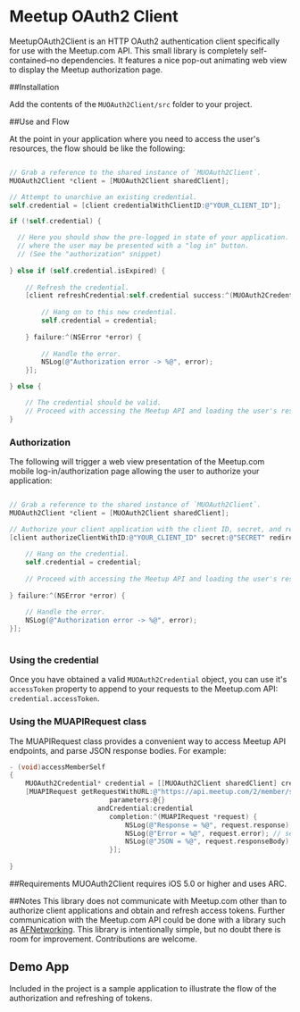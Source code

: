 
# Meetup OAuth2 Client

MeetupOAuth2Client is an HTTP OAuth2 authentication client specifically for use with the Meetup.com API. This small library is completely self-contained–no dependencies. It features a nice pop-out animating web view to display the Meetup authorization page.

##Installation

Add the contents of the `MUOAuth2Client/src` folder to your project.

##Use and Flow

At the point in your application where you need to access the user's resources, the flow should be like the following:

``` objective-c

// Grab a reference to the shared instance of `MUOAuth2Client`.
MUOAuth2Client *client = [MUOAuth2Client sharedClient];

// Attempt to unarchive an existing credential.
self.credential = [client credentialWithClientID:@"YOUR_CLIENT_ID"];

if (!self.credential) {

  // Here you should show the pre-logged in state of your application.
  // where the user may be presented with a "log in" button.
  // (See the "authorization" snippet)
  
} else if (self.credential.isExpired) {
  
    // Refresh the credential.
	[client refreshCredential:self.credential success:^(MUOAuth2Credential *credential) {
  
        // Hang on to this new credential.
        self.credential = credential;
    
	} failure:^(NSError *error) {
  
        // Handle the error.
		NSLog(@"Authorization error -> %@", error);
	}];

} else {

    // The credential should be valid. 
    // Proceed with accessing the Meetup API and loading the user's resources.
}

```

### Authorization
The following will trigger a web view presentation of the Meetup.com mobile log-in/authorization page allowing the user to authorize your application:


``` objective-c

// Grab a reference to the shared instance of `MUOAuth2Client`.
MUOAuth2Client *client = [MUOAuth2Client sharedClient];

// Authorize your client application with the client ID, secret, and redirect URI you set up with Meetup.com.
[client authorizeClientWithID:@"YOUR_CLIENT_ID" secret:@"SECRET" redirectURI:@"REDIRECT" success:^(MUOAuth2Credential *credential) {
  
    // Hang on the credential.
    self.credential = credential;
	
	// Proceed with accessing the Meetup API and loading the user's resources.
	
} failure:^(NSError *error) {
	
    // Handle the error.
	NSLog(@"Authorization error -> %@", error);
}];
    
````

### Using the credential
Once you have obtained a valid `MUOAuth2Credential` object, you can use it's `accessToken` property to append to your requests to the Meetup.com API: `credential.accessToken`.

### Using the MUAPIRequest class
The MUAPIRequest class provides a convenient way to access Meetup API endpoints, and parse JSON response bodies. For example:

``` objective-c
- (void)accessMemberSelf
{
    MUOAuth2Credential* credential = [[MUOAuth2Client sharedClient] credentialWithClientID:@"oauth-consumer-key"];
    [MUAPIRequest getRequestWithURL:@"https://api.meetup.com/2/member/self.json"
                         parameters:@{}
                      andCredential:credential
                         completion:^(MUAPIRequest *request) {
                             NSLog(@"Response = %@", request.response); // response object
                             NSLog(@"Error = %@", request.error); // set if there was an error
                             NSLog(@"JSON = %@", request.responseBody); // JSON Decoded to NSDictionary
                         }];
  
}
```

##Requirements
MUOAuth2Client requires iOS 5.0 or higher and uses ARC.

##Notes
This library does not communicate with Meetup.com other than to authorize client applications and obtain and refresh access tokens. Further communication with the Meetup.com API could be done with a library such as [AFNetworking](https://github.com/AFNetworking/AFNetworking).
This library is intentionally simple, but no doubt there is room for improvement. Contributions are welcome.

## Demo App
Included in the project is a sample application to illustrate the flow of the authorization and refreshing of tokens.